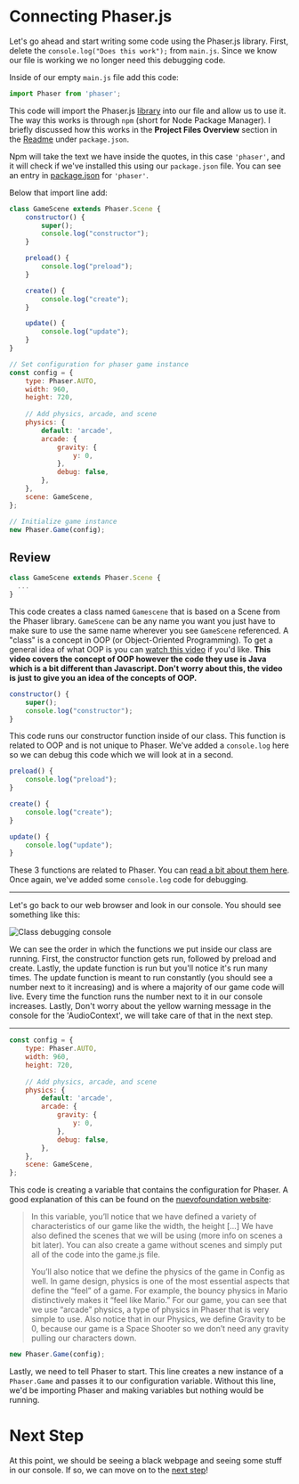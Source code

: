 # Connecting Phaser.js

Let's go ahead and start writing some code using the Phaser.js library. First, delete the `console.log("Does this work");` from `main.js`. Since we know our file is working we no longer need this debugging code.

Inside of our empty `main.js` file add this code:

```javascript
import Phaser from 'phaser';
```

This code will import the Phaser.js  [library](https://en.wikipedia.org/wiki/Library_(computing)#:~:text=Library%20code%20is%20organized%20in,only%20within%20that%20one%20program.) into our file and allow us to use it. The way this works is through `npm` (short for Node Package Manager). I briefly discussed how this works in the **Project Files Overview** section in the [Readme](../README.md#project-files-overview) under `package.json`.

Npm will take the text we have inside the quotes, in this case `'phaser'`, and it will check if we've installed this using our `package.json` file. You can see an entry in [package.json](../package.json#L20) for `'phaser'`.

Below that import line add:

```javascript
class GameScene extends Phaser.Scene {
    constructor() {
        super();
        console.log("constructor");
    }

    preload() {
        console.log("preload");
    }

    create() {
        console.log("create");
    }

    update() {
        console.log("update");
    }
}

// Set configuration for phaser game instance
const config = {
    type: Phaser.AUTO,
    width: 960,
    height: 720,
    
    // Add physics, arcade, and scene
    physics: {
        default: 'arcade',
        arcade: {
            gravity: {
                y: 0,
            },
            debug: false,
        },
    },
    scene: GameScene,
};

// Initialize game instance
new Phaser.Game(config);
```

## Review

```javascript
class GameScene extends Phaser.Scene {
  ...
}
```

This code creates a class named `Gamescene` that is based on a Scene from the Phaser library. `GameScene` can be any name you want you just have to make sure to use the same name wherever you see `GameScene` referenced. A "class" is a concept in OOP (or Object-Oriented Programming). To get a general idea of what OOP is you can [watch this video](https://www.youtube.com/watch?v=m_MQYyJpIjg) if you'd like. **This video covers the concept of OOP however the code they use is Java which is a bit different than Javascript. Don't worry about this, the video is just to give you an idea of the concepts of OOP.**

```javascript
constructor() {
    super();
    console.log("constructor");
}
```

This code runs our constructor function inside of our class. This function is related to OOP and is not unique to Phaser. We've added a `console.log` here so we can debug this code which we will look at in a second.

```javascript
preload() {
    console.log("preload");
}

create() {
    console.log("create");
}

update() {
    console.log("update");
}
```

These 3 functions are related to Phaser. You can [read a bit about them here](https://workshops.nuevofoundation.org/phaser-space-invaders-game/preload-create-update/). Once again, we've added some `console.log` code for debugging.

---

Let's go back to our web browser and look in our console. You should see something like this:

![Class debugging console](images/class-debug-console.png)

We can see the order in which the functions we put inside our class are running. First, the constructor function gets run, followed by preload and create. Lastly, the update function is run but you'll notice it's run many times. The update function is meant to run constantly (you should see a number next to it increasing) and is where a majority of our game code will live. Every time the function runs the number next to it in our console increases. Lastly, Don't worry about the yellow warning message in the console for the 'AudioContext', we will take care of that in the next step.

---

```javascript
const config = {
    type: Phaser.AUTO,
    width: 960,
    height: 720,
    
    // Add physics, arcade, and scene
    physics: {
        default: 'arcade',
        arcade: {
            gravity: {
                y: 0,
            },
            debug: false,
        },
    },
    scene: GameScene,
};
```

This code is creating a variable that contains the configuration for Phaser. A good explanation of this can be found on the [nuevofoundation website](https://workshops.nuevofoundation.org/phaser-space-invaders-game/phaser-fundementals/):

> In this variable, you’ll notice that we have defined a variety of characteristics of our game like the width, the height [...] We have also defined the scenes that we will be using (more info on scenes a bit later). You can also create a game without scenes and simply put all of the code into the game.js file.
>
> You’ll also notice that we define the physics of the game in Config as well. In game design, physics is one of the most essential aspects that define the “feel” of a game. For example, the bouncy physics in Mario distinctively makes it “feel like Mario.” For our game, you can see that we use “arcade” physics, a type of physics in Phaser that is very simple to use. Also notice that in our Physics, we define Gravity to be 0, because our game is a Space Shooter so we don’t need any gravity pulling our characters down.

```javascript
new Phaser.Game(config);
```

Lastly, we need to tell Phaser to start. This line creates a new instance of a `Phaser.Game` and passes it to our configuration variable. Without this line, we'd be importing Phaser and making variables but nothing would be running.

# Next Step

At this point, we should be seeing a black webpage and seeing some stuff in our console. If so, we can move on to the [next step](step04.md)!